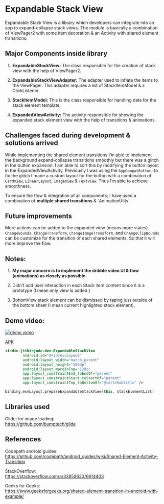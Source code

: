 # Expandable Stack View

Expandable Stack View is a library which developers can integrate into an app to expand-collapse stack views. The module is basically a combination of ViewPager2 with some item decoration & an Activity with shared element transitions.

## Major Components inside library

1. <b>ExpandableStackView:</b> The class responsible for the creation of stack view with the help of ViewPager2.

2. <b>ExpandableStackViewAdapter:</b> The adapter used to inflate the items to the ViewPager. This adapter requires a list of StackItemModel & a ClickListener.

3. <b>StackItemModel:</b> This is the class responsible for handling data for the stack element template.

4. <b>ExpandedViewActivity:</b> The activity responsible for showing the expanded stack element view with the help of transitions & animations.

## Challenges faced during development & solutions arrived

While implementing the shared element transitions I’m able to implement the background expand-collapse transitions smoothly but there was a glitch in the button expansion. I am able to sort this by modifying the button layout in the ExpandedViewActivity. Previously I was using the `AppCompatButton`; to fix the glitch I made a custom layout for the button with a combination of `CardView`, `LinearLayout`, `ImageView` & `TextView`. Thus I’m able to achieve smoothness.
<p>To ensure the flow & integration of all components; I have used a combination of <b>multiple shared transitions</b> & `AnimationUtils`.<p/>

## Future improvements
More actions can be added to the expanded view (means more states). `ChangeBounds`, `ChangeTransform`, `ChangeImageTransform`, and `ChangeClipBounds` can be customize for the transition of each shared elements. So that it will more improve the flow.

## Notes:

1. <b>My major concern is to implement the dribble video UI & flow (animations) as closely as possible.</b>

2. Didn't add user interaction in each Stack item content since it is a prototype (I mean only view is added.)

3. BottomView stack element can be dismissed by taping just outside of the bottom sheet (I mean current highlighted stack element).

Demo video:
-
[![demo video](https://img.youtube.com/vi/RGbrFVa4TiI/0.jpg)](https://www.youtube.com/watch?v=RGbrFVa4TiI)

[APK](https://drive.google.com/file/d/1W4CXsKe2O7rNN4Tuzu9tvKeRERpAlUQf/view?usp=sharing "link to APK")

```xml
<indie.jithinjude.dev.ExpandableStackView
        android:id="@+id/esvLayout"
        android:layout_width="match_parent"
        android:layout_height="550dp"
        android:layout_marginTop="12dp"
        app:layout_constraintEnd_toEndOf="parent"
        app:layout_constraintStart_toStartOf="parent"
        app:layout_constraintTop_toBottomOf="@id/tvSubtitle" />
```
```kt
binding.esvLayout.prepareExpandableStackView(this, stackElementList)
```

## Libraries used
Glide: for image loading:<br/>
https://github.com/bumptech/glide

## References
Codepath android guides:<br/>
https://github.com/codepath/android_guides/wiki/Shared-Element-Activity-Transition

StackOverflow:<br/>
https://stackoverflow.com/a/33859633/6914403

Geeks for Geeks:<br/>
https://www.geeksforgeeks.org/shared-element-transition-in-android-with-example/

